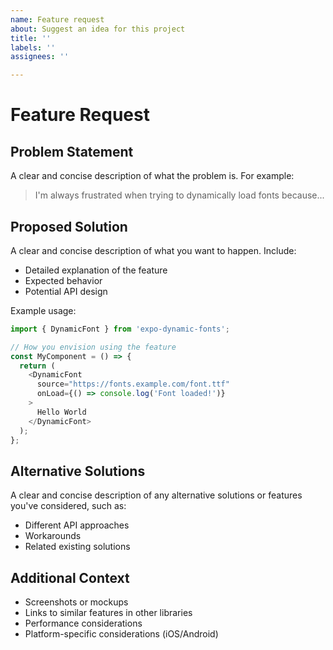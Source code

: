 ```yaml
---
name: Feature request
about: Suggest an idea for this project
title: ''
labels: ''
assignees: ''

---
```


# Feature Request

## Problem Statement
A clear and concise description of what the problem is. For example:
> I'm always frustrated when trying to dynamically load fonts because...

## Proposed Solution
A clear and concise description of what you want to happen. Include:
- Detailed explanation of the feature
- Expected behavior
- Potential API design

Example usage:
```javascript
import { DynamicFont } from 'expo-dynamic-fonts';

// How you envision using the feature
const MyComponent = () => {
  return (
    <DynamicFont
      source="https://fonts.example.com/font.ttf"
      onLoad={() => console.log('Font loaded!')}
    >
      Hello World
    </DynamicFont>
  );
};
```

## Alternative Solutions
A clear and concise description of any alternative solutions or features you've considered, such as:
- Different API approaches
- Workarounds
- Related existing solutions

## Additional Context
- Screenshots or mockups
- Links to similar features in other libraries
- Performance considerations
- Platform-specific considerations (iOS/Android)
